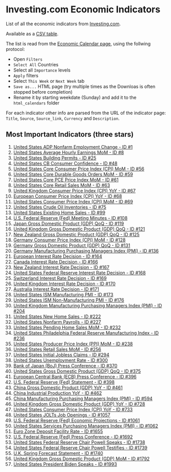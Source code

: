 # Investing.com Economic Indicators

List of all the economic indicators from [Investing.com](https://www.investing.com/).

Available as a [CSV table](economic_table.csv).

The list is read from the [Economic Calendar page](https://www.investing.com/economic-calendar/), 
using the follwing protocol:

- Open `Filters`
- `Select All` Countries
- Select all `Importance` levels
- `Apply` filters
- Select `This Week` or `Next Week` tab
- `Save as...` HTML page (try multiple times as the Downloas is often stopped before completion)
- Rename it by starting weekdate (Sunday) and add it to the `html_calendars` folder

For each indicator other info are parsed from the URL of the indicator page: `Title`, `Source`, `Source_link`, `Currency` and `Description`.

## Most Important Indicators (three stars)
1. [United States ADP Nonfarm Employment Change - ID #1](https://www.investing.com/economic-calendar/adp-nonfarm-employment-change-1)
2. [United States Average Hourly Earnings MoM - ID #8](https://www.investing.com/economic-calendar/average-hourly-earnings-8)
3. [United States Building Permits - ID #25](https://www.investing.com/economic-calendar/building-permits-25)
4. [United States CB Consumer Confidence - ID #48](https://www.investing.com/economic-calendar/cb-consumer-confidence-48)
5. [United States Core Consumer Price Index (CPI) MoM - ID #56](https://www.investing.com/economic-calendar/core-cpi-56)
6. [United States Core Durable Goods Orders MoM - ID #59](https://www.investing.com/economic-calendar/core-durable-goods-orders-59)
7. [United States Core PCE Price Index MoM - ID #61](https://www.investing.com/economic-calendar/core-pce-price-index-61)
8. [United States Core Retail Sales MoM - ID #63](https://www.investing.com/economic-calendar/core-retail-sales-63)
9. [United Kingdom Consumer Price Index (CPI) YoY - ID #67](https://www.investing.com/economic-calendar/cpi-67)
10. [European Consumer Price Index (CPI) YoY - ID #68](https://www.investing.com/economic-calendar/cpi-68)
11. [United States Consumer Price Index (CPI) MoM - ID #69](https://www.investing.com/economic-calendar/cpi-69)
12. [United States Crude Oil Inventories - ID #75](https://www.investing.com/economic-calendar/eia-crude-oil-inventories-75)
13. [United States Existing Home Sales - ID #99](https://www.investing.com/economic-calendar/existing-home-sales-99)
14. [U.S. Federal Reserve (Fed) Meeting Minutes - ID #108](https://www.investing.com/economic-calendar/fomc-meeting-minutes-108)
15. [Japan Gross Domestic Product (GDP) QoQ - ID #119](https://www.investing.com/economic-calendar/gdp-119)
16. [United Kingdom Gross Domestic Product (GDP) QoQ - ID #121](https://www.investing.com/economic-calendar/gdp-121)
17. [New Zealand Gross Domestic Product (GDP) QoQ - ID #125](https://www.investing.com/economic-calendar/gdp-125)
18. [Germany Consumer Price Index (CPI) MoM - ID #128](https://www.investing.com/economic-calendar/german-cpi-128)
19. [Germany Gross Domestic Product (GDP) QoQ - ID #131](https://www.investing.com/economic-calendar/german-gdp-131)
20. [Germany Manufacturing Purchasing Managers Index (PMI) - ID #136](https://www.investing.com/economic-calendar/german-manufacturing-pmi-136)
21. [European Interest Rate Decision - ID #164](https://www.investing.com/economic-calendar/interest-rate-decision-164)
22. [Canada Interest Rate Decision - ID #166](https://www.investing.com/economic-calendar/interest-rate-decision-166)
23. [New Zealand Interest Rate Decision - ID #167](https://www.investing.com/economic-calendar/interest-rate-decision-167)
24. [United States Federal Reserve Interest Rate Decision - ID #168](https://www.investing.com/economic-calendar/interest-rate-decision-168)
25. [Switzerland Interest Rate Decision - ID #169](https://www.investing.com/economic-calendar/interest-rate-decision-169)
26. [United Kingdom Interest Rate Decision - ID #170](https://www.investing.com/economic-calendar/interest-rate-decision-170)
27. [Australia Interest Rate Decision - ID #171](https://www.investing.com/economic-calendar/interest-rate-decision-171)
28. [United States ISM Manufacturing PMI - ID #173](https://www.investing.com/economic-calendar/ism-manufacturing-pmi-173)
29. [United States ISM Non-Manufacturing PMI - ID #176](https://www.investing.com/economic-calendar/ism-non-manufacturing-pmi-176)
30. [United Kingdom Manufacturing Purchasing Managers Index (PMI) - ID #204](https://www.investing.com/economic-calendar/manufacturing-pmi-204)
31. [United States New Home Sales - ID #222](https://www.investing.com/economic-calendar/new-home-sales-222)
32. [United States Nonfarm Payrolls - ID #227](https://www.investing.com/economic-calendar/nonfarm-payrolls-227)
33. [United States Pending Home Sales MoM - ID #232](https://www.investing.com/economic-calendar/pending-home-sales-232)
34. [United States Philadelphia Federal Reserve Manufacturing Index - ID #236](https://www.investing.com/economic-calendar/philadelphia-fed-manufacturing-index-236)
35. [United States Producer Price Index (PPI) MoM - ID #238](https://www.investing.com/economic-calendar/ppi-238)
36. [United States Retail Sales MoM - ID #256](https://www.investing.com/economic-calendar/retail-sales-256)
37. [United States Initial Jobless Claims - ID #294](https://www.investing.com/economic-calendar/initial-jobless-claims-294)
38. [United States Unemployment Rate - ID #300](https://www.investing.com/economic-calendar/unemployment-rate-300)
39. [Bank of Japan (BoJ) Press Conference - ID #370](https://www.investing.com/economic-calendar/boj-press-conference-370)
40. [United States Gross Domestic Product (GDP) QoQ - ID #375](https://www.investing.com/economic-calendar/gdp-375)
41. [European Central Bank (ECB) Press Conference - ID #396](https://www.investing.com/economic-calendar/ecb-press-conference-396)
42. [U.S. Federal Reserve (Fed) Statement - ID #398](https://www.investing.com/economic-calendar/fomc-statement-398)
43. [China Gross Domestic Product (GDP) YoY - ID #461](https://www.investing.com/economic-calendar/chinese-gdp-461)
44. [China Industrial Production YoY - ID #462](https://www.investing.com/economic-calendar/chinese-industrial-production-462)
45. [China Manufacturing Purchasing Managers Index (PMI) - ID #594](https://www.investing.com/economic-calendar/chinese-manufacturing-pmi-594)
46. [United Kingdom Gross Domestic Product (GDP) YoY - ID #728](https://www.investing.com/economic-calendar/gdp-728)
47. [United States Consumer Price Index (CPI) YoY - ID #733](https://www.investing.com/economic-calendar/cpi-733)
48. [United States JOLTs Job Openings - ID #1057](https://www.investing.com/economic-calendar/jolts-job-openings-1057)
49. [U.S. Federal Reserve (Fed) Economic Projections - ID #1061](https://www.investing.com/economic-calendar/fomc-economic-projections-1061)
50. [United States Services Purchasing Managers Index (PMI) - ID #1062](https://www.investing.com/economic-calendar/services-pmi-1062)
51. [Euro Zone Deposit Facility Rate - ID #1655](https://www.investing.com/economic-calendar/deposit-facility-rate-1655)
52. [U.S. Federal Reserve (Fed) Press Conference - ID #1692](https://www.investing.com/economic-calendar/fomc-press-conference-1692)
53. [United States Federal Reserve Chair Powell Speaks - ID #1738](https://www.investing.com/economic-calendar/fed-chair-powell-speaks-1738)
54. [United States Federal Reserve Chair Powell Testifies - ID #1739](https://www.investing.com/economic-calendar/fed-chair-powell-testifies-1739)
55. [U.K. Spring Forecast Statement - ID #1740](https://www.investing.com/economic-calendar/spring-forecast-statement-1740)
56. [United Kingdom Gross Domestic Product (GDP) MoM - ID #1792](https://www.investing.com/economic-calendar/gdp-1792)
57. [United States President Biden Speaks - ID #1993](https://www.investing.com/economic-calendar/u.s.-president-biden-speaks-1993)